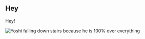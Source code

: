## Hey

Hey!

![Yoshi falling down stairs because he is 100% over everything](https://github.com/crystal-b/dataart2016a/blob/master/homework/crystal/project1/salinity_miami-dade-county.png)
